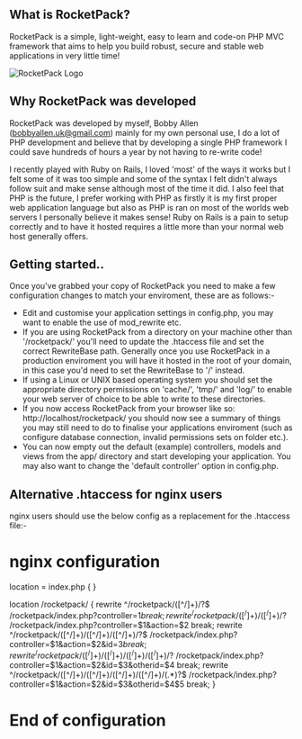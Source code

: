 What is RocketPack?
-------------------
RocketPack is a simple, light-weight, easy to learn and code-on PHP MVC framework that aims to help you build robust, secure and stable web applications in very little time!

![RocketPack Logo](http://ballen.co.uk/rocketpack_logo.png "RocketPack Logo")


Why RocketPack was developed
----------------------------
RocketPack was developed by myself, Bobby Allen (bobbyallen.uk@gmail.com) mainly for my own personal use, I do a lot of PHP development and believe that by developing a single PHP framework I could save hundreds of hours a year by not having to re-write code!

I recently played with Ruby on Rails, I loved 'most' of the ways it works but I felt some of it was too simple and some of the syntax I felt didn't always follow suit and make sense although most of the time it did. I also feel that PHP is the future, I prefer working with PHP as firstly it is my first proper web application language but also as PHP is ran on most of the worlds web servers I personally believe it makes sense! Ruby on Rails is a pain to setup correctly and to have it hosted requires a little more than your normal web host generally offers.

Getting started..
-------------------
Once you've grabbed your copy of RocketPack you need to make a few configuration changes to match your enviroment, these are as follows:-

* Edit and customise your application settings in config.php, you may want to enable the use of mod_rewrite etc.
* If you are using RocketPack from a directory on your machine other than '/rocketpack/' you'll need to update the .htaccess file and set the correct RewriteBase path. Generally once you use RocketPack in a production enviroment you will have it hosted in the root of your domain, in this case you'd need to set the RewriteBase to '/' instead.
* If using a Linux or UNIX based operating system you should set the appropriate directory permissions on 'cache/', 'tmp/' and 'log/' to enable your web server of choice to be able to write to these directories.
* If you now access RocketPack from your browser like so: http://localhost/rocketpack/ you should now see a summary of things you may still need to do to finalise your applications enviroment (such as configure database connection, invalid permissions sets on folder etc.).
* You can now empty out the default (example) controllers, models and views from the app/ directory and start developing your application. You may also want to change the 'default controller' option in config.php.

Alternative .htaccess for nginx users
-------------------------------------
nginx users should use the below config as a replacement for the .htaccess file:-

# nginx configuration

location = index.php {
}

location /rocketpack/ {
  rewrite ^/rocketpack/([^/]+)/?$ /rocketpack/index.php?controller=$1 break;
  rewrite ^/rocketpack/([^/]+)/([^/]+)/?$ /rocketpack/index.php?controller=$1&action=$2 break;
  rewrite ^/rocketpack/([^/]+)/([^/]+)/([^/]+)/?$ /rocketpack/index.php?controller=$1&action=$2&id=$3 break;
  rewrite ^/rocketpack/([^/]+)/([^/]+)/([^/]+)/([^/]+)/?$ /rocketpack/index.php?controller=$1&action=$2&id=$3&otherid=$4 break;
  rewrite ^/rocketpack/([^/]+)/([^/]+)/([^/]+)/([^/]+)/(.*)?$ /rocketpack/index.php?controller=$1&action=$2&id=$3&otherid=$4$5 break;
}

# End of configuration